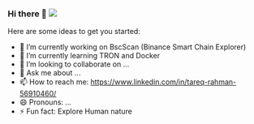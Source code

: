 ### Hi there 👋 ![](https://komarev.com/ghpvc/?username=tareq75&label=ME)


<!--
**tareq75/tareq75** is a ✨ _special_ ✨ repository because its `README.md` (this file) appears on your GitHub profile.
-->
Here are some ideas to get you started:

- 🔭 I’m currently working on BscScan (Binance Smart Chain Explorer)
- 🌱 I’m currently learning TRON and Docker
- 👯 I’m looking to collaborate on ...
- 💬 Ask me about ...
- 📫 How to reach me: https://www.linkedin.com/in/tareq-rahman-56910460/
- 😄 Pronouns: ...
- ⚡ Fun fact: Explore Human nature

